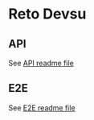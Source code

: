# Reto Devsu

## API

See [API readme file](API-automation/README.md)

## E2E

See [E2E readme file](E2E-automation/README.md)